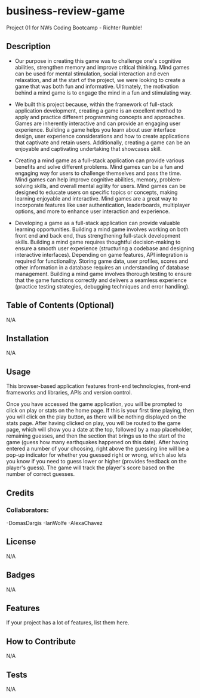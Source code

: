 # business-review-game
Project 01 for NWs Coding Bootcamp - Richter Rumble!

## Description

- Our purpose in creating this game was to challenge one's cognitive abilities, strengthen memory and improve critical thinking. Mind games can be used for mental stimulation, social interaction and even relaxation, and at the start of the project, we were looking to create a game that was both fun and informative. Ultimately, the motivation behind a mind game is to engage the mind in a fun and stimulating way.

- We built this project because, within the framework of full-stack application development, creating a game is an excellent method to apply and practice different programming concepts and approaches. Games are inherently interactive and can provide an engaging user experience. Building a game helps you learn about user interface design, user experience considerations and how to create applications that captivate and retain users. Additionally, creating a game can be an enjoyable and captivating undertaking that showcases skill.

- Creating a mind game as a full-stack application can provide various benefits and solve different problems.
Mind games can be a fun and engaging way for users to challenge themselves and pass the time.
Mind games can help improve cognitive abilities, memory, problem-solving skills, and overall mental agility for users.
Mind games can be designed to educate users on specific topics or concepts, making learning enjoyable and interactive.
Mind games are a great way to incorporate features like user authentication, leaderboards, multiplayer options, and more to enhance user interaction and experience.

- Developing a game as a full-stack application can provide valuable learning opportunities.
Building a mind game involves working on both front end and back end, thus strengthening full-stack development skills.
Building a mind game requires thoughtful decision-making to ensure a smooth user experience (structuring a codebase and designing interactive interfaces).
Depending on game features, API integration is required for functionality.
Storing game data, user profiles, scores and other information in a database requires an understanding of database management.
Building a mind game involves thorough testing to ensure that the game functions correctly and delivers a seamless experience (practice testing strategies, debugging techniques and error handling).

## Table of Contents (Optional)

N/A

## Installation

N/A

## Usage

This browser-based application features front-end technologies, front-end frameworks and libraries, APIs and version control.

Once you have accessed the game application, you will be prompted to click on play or stats on the home page. If this is your first time playing, then you will click on the play button, as there will be nothing displayed on the stats page. After having clicked on play, you will be routed to the game page, which will show you a date at the top, followed by a map placeholder, remaining guesses, and then the section that brings us to the start of the game (guess how many earthquakes happened on this date). After having entered a number of your choosing, right above the guessing line will be a pop-up indicator for whether you guessed right or wrong, which also lets you know if you need to guess lower or higher (provides feedback on the player's guess). The game will track the player's score based on the number of correct guesses.

## Credits

### Collaborators:
-DomasDargis
-IanWolfe
-AlexaChavez

## License

N/A

## Badges

N/A

## Features

If your project has a lot of features, list them here.

## How to Contribute

N/A

## Tests

N/A
